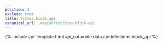 ```yaml
---
position: 3
exclude: true
title: titles.block_api
canonical_url: .#apidefinitions-block-api
---
```


{% include api-template.html api_data=site.data.apidefinitions.block_api %}

